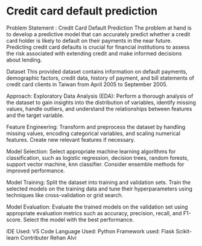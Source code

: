 <h1>Credit card default prediction</h1>
Problem Statement : Credit Card Default Prediction
The problem at hand is to develop a predictive model that can accurately predict whether a credit card holder is likely to default on their payments in the near future. Predicting credit card defaults is crucial for financial institutions to assess the risk associated with extending credit and make informed decisions about lending.

Dataset
This provided dataset contains information on default payments, demographic factors, credit data, history of payment, and bill statements of credit card clients in Taiwan from April 2005 to September 2005.

Approach:
Exploratory Data Analysis (EDA):
Perform a thorough analysis of the dataset to gain insights into the distribution of variables, identify missing values, handle outliers, and understand the relationships between features and the target variable.

Feature Engineering:
Transform and preprocess the dataset by handling missing values, encoding categorical variables, and scaling numerical features. Create new relevant features if necessary.

Model Selection:
Select appropriate machine learning algorithms for classification, such as logistic regression, decision trees, random forests, support vector machine, knn classifier. Consider ensemble methods for improved performance.

Model Training:
Split the dataset into training and validation sets. Train the selected models on the training data and tune their hyperparameters using techniques like cross-validation or grid search.

Model Evaluation:
Evaluate the trained models on the validation set using appropriate evaluation metrics such as accuracy, precision, recall, and F1-score. Select the model with the best performance.

IDE Used:
VS Code
Language Used:
Python
Framework used:
Flask
Scikit-learn
Contributer
Rehan Alvi
